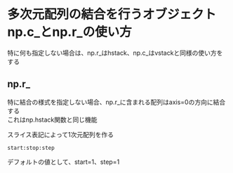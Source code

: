 # 多次元配列の結合を行うオブジェクトnp.c_とnp.r_の使い方

特に何も指定しない場合は、np.r_はhstack、np.c_はvstackと同様の使い方をする

## np.r_

特に結合の様式を指定しない場合、np.r_に含まれる配列はaxis=0の方向に結合する  
これはnp.hstack関数と同じ機能

スライス表記によって1次元配列を作る

```
start:stop:step
```

デフォルトの値として、start=1、step=1
